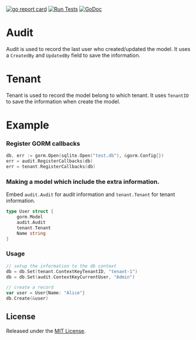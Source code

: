 [![go report card](https://goreportcard.com/badge/github.com/zhupeijun/gorm-ext "go report card")](https://goreportcard.com/report/github.com/zhupeijun/gorm-ext)
[![Run Tests](https://github.com/zhupeijun/gorm-ext/actions/workflows/gorm-ext.yml/badge.svg)](https://github.com/zhupeijun/gorm-ext/actions/workflows/gorm-ext.yml)
[![GoDoc](https://godoc.org/github.com/zhupeijun/gorm-ext?status.svg)](https://godoc.org/github.com/zhupeijun/gorm-ext)

# Audit

Audit is used to record the last user who created/updated the model. It uses a `CreatedBy` and `UpdatedBy` field to save the information.  


# Tenant 

Tenant is used to record the model belong to which tenant. It uses `TenantID` to save the information when create the model.

# Example

### Register GORM callbacks

```go
db, err := gorm.Open(sqlite.Open("test.db"), &gorm.Config{})
err = audit.RegisterCallbacks(db)
err = tenant.RegisterCallbacks(db)
```

### Making a model which include the extra information.

Embed `audit.Audit` for audit information and `tenant.Tenant` for tenant information. 

```go
type User struct {
    gorm.Model
    audit.Audit
    tenant.Tenant
    Name string
}
```

### Usage

```go
// setup the information to the db context
db = db.Set(tenant.ContextKeyTenantID, "tenant-1")
db = db.Set(audit.ContextKeyCurrentUser, "Admin")

// create a record
var user = User{Name: "Alice"}
db.Create(&user)
```

## License

Released under the [MIT License](http://opensource.org/licenses/MIT).
